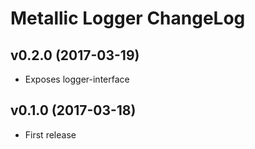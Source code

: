 # Metallic Logger ChangeLog

## v0.2.0 (2017-03-19)

 - Exposes logger-interface


## v0.1.0 (2017-03-18)

 - First release
